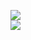 [![](https://img.shields.io/badge/Made%20With-Github%20Spray-lightgrey.svg?style=for-the-badge&logo=github)](https://github.com/Annihil/github-spray#5716)  
[![](https://i.imgur.com/2DrTn0Z.gif)](https://github.com/Annihil/github-spray)